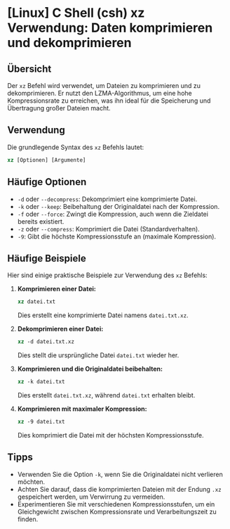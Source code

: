 # [Linux] C Shell (csh) xz Verwendung: Daten komprimieren und dekomprimieren

## Übersicht
Der `xz` Befehl wird verwendet, um Dateien zu komprimieren und zu dekomprimieren. Er nutzt den LZMA-Algorithmus, um eine hohe Kompressionsrate zu erreichen, was ihn ideal für die Speicherung und Übertragung großer Dateien macht.

## Verwendung
Die grundlegende Syntax des `xz` Befehls lautet:

```csh
xz [Optionen] [Argumente]
```

## Häufige Optionen
- `-d` oder `--decompress`: Dekomprimiert eine komprimierte Datei.
- `-k` oder `--keep`: Beibehaltung der Originaldatei nach der Kompression.
- `-f` oder `--force`: Zwingt die Kompression, auch wenn die Zieldatei bereits existiert.
- `-z` oder `--compress`: Komprimiert die Datei (Standardverhalten).
- `-9`: Gibt die höchste Kompressionsstufe an (maximale Kompression).

## Häufige Beispiele
Hier sind einige praktische Beispiele zur Verwendung des `xz` Befehls:

1. **Komprimieren einer Datei:**
   ```csh
   xz datei.txt
   ```
   Dies erstellt eine komprimierte Datei namens `datei.txt.xz`.

2. **Dekomprimieren einer Datei:**
   ```csh
   xz -d datei.txt.xz
   ```
   Dies stellt die ursprüngliche Datei `datei.txt` wieder her.

3. **Komprimieren und die Originaldatei beibehalten:**
   ```csh
   xz -k datei.txt
   ```
   Dies erstellt `datei.txt.xz`, während `datei.txt` erhalten bleibt.

4. **Komprimieren mit maximaler Kompression:**
   ```csh
   xz -9 datei.txt
   ```
   Dies komprimiert die Datei mit der höchsten Kompressionsstufe.

## Tipps
- Verwenden Sie die Option `-k`, wenn Sie die Originaldatei nicht verlieren möchten.
- Achten Sie darauf, dass die komprimierten Dateien mit der Endung `.xz` gespeichert werden, um Verwirrung zu vermeiden.
- Experimentieren Sie mit verschiedenen Kompressionsstufen, um ein Gleichgewicht zwischen Kompressionsrate und Verarbeitungszeit zu finden.